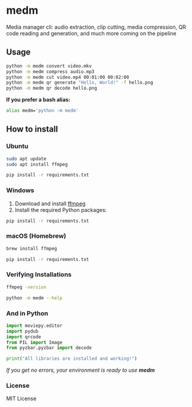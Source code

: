 # medm

Media manager cli: audio extraction, clip cutting, media compression, QR code reading and generation, and much more coming on the pipeline

## Usage

```bash
python -m medm convert video.mkv
python -m medm compress audio.mp3
python -m medm cut video.mp4 00:01:00 00:02:00
python -m medm qr generate "Hello, World!" -f hello.png
python -m medm qr decode hello.png
```

**If you prefer a bash alias:**

```bash
alias medm='python -m medm'
```

## How to install

### Ubuntu

```bash
sudo apt update
sudo apt install ffmpeg

pip install -r requirements.txt
```

### Windows

1. Download and install [ffmpeg](https://ffmpeg.org/download.html)
2. Install the required Python packages:

```bash
pip install -r requirements.txt
```

### macOS (Homebrew)

```bash
brew install ffmpeg

pip install -r requirements.txt
```

### Verifying Installations

```bash
ffmpeg -version

python -m medm --help
```

### And in Python

```python
import moviepy.editor
import pydub
import qrcode
from PIL import Image
from pyzbar.pyzbar import decode

print("All libraries are installed and working!")
```

*If you get no errors, your environment is ready to use **medm***

### License

MIT License
